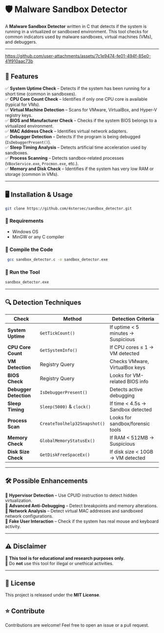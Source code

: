 # 🛡️ Malware Sandbox Detector  

A **Malware Sandbox Detector** written in C that detects if the system is running in a virtualized or sandboxed environment. This tool checks for common indicators used by malware sandboxes, virtual machines (VMs), and debuggers.

---

https://github.com/user-attachments/assets/7c1e9474-fe01-494f-85e0-41f910aac73b



## 🚀 Features  

✅ **System Uptime Check** – Detects if the system has been running for a short time (common in sandboxes).  
✅ **CPU Core Count Check** – Identifies if only one CPU core is available (typical for VMs).  
✅ **Virtual Machine Detection** – Scans for VMware, VirtualBox, and Hyper-V registry keys.  
✅ **BIOS and Manufacturer Check** – Checks if the system BIOS belongs to a virtualized environment.  
✅ **MAC Address Check** – Identifies virtual network adapters.  
✅ **Debugger Detection** – Detects if the program is being debugged (`IsDebuggerPresent()`).  
✅ **Sleep Timing Analysis** – Detects artificial time acceleration used by sandboxes.  
✅ **Process Scanning** – Detects sandbox-related processes (`VBoxService.exe`, `Procmon.exe`, etc.).  
✅ **Memory and Disk Check** – Identifies if the system has very low RAM or storage (common in VMs).  

---

## 🖥️ Installation & Usage  
```sh
git clone https://github.com/4stersec/sandbox_detector.git 
```

### 🔹 **Requirements**  
- Windows OS  
- MinGW or any C compiler  

### 🔹 **Compile the Code**  
```sh
 gcc sandbox_detector.c -o sandbox_detector.exe
```

### 🔹 **Run the Tool**  
```sh
sandbox_detector.exe
```

---

## 🔍 Detection Techniques  

| Check | Method | Detection Criteria |
|--------|-----------------|--------------------|
| **System Uptime** | `GetTickCount()` | If uptime < 5 minutes → Suspicious |
| **CPU Core Count** | `GetSystemInfo()` | If CPU cores ≤ 1 → VM detected |
| **VM Detection** | Registry Query | Checks VMware, VirtualBox keys |
| **BIOS Check** | Registry Query | Looks for VM-related BIOS info |
| **Debugger Detection** | `IsDebuggerPresent()` | Detects active debugging |
| **Sleep Timing** | `Sleep(5000)` & `clock()` | If time < 4.5s → Sandbox detected |
| **Process Scan** | `CreateToolhelp32Snapshot()` | Looks for sandbox/forensic tools |
| **Memory Check** | `GlobalMemoryStatusEx()` | If RAM < 512MB → Suspicious |
| **Disk Size Check** | `GetDiskFreeSpaceEx()` | If disk size < 10GB → VM detected |

---

## 🛠️ Possible Enhancements  

🔸 **Hypervisor Detection** – Use CPUID instruction to detect hidden virtualization.  
🔸 **Advanced Anti-Debugging** – Detect breakpoints and memory alterations.  
🔸 **Network Analysis** – Detect virtual MAC addresses and sandboxed network configurations.  
🔸 **Fake User Interaction** – Check if the system has real mouse and keyboard activity.  

---

## ⚠️ Disclaimer  

🚨 **This tool is for educational and research purposes only.**  
🚨 Do **not** use this tool for illegal or unethical activities.  

---

## 📜 License  

This project is released under the **MIT License**.  



## ⭐ Contribute  

Contributions are welcome! Feel free to open an issue or a pull request.  


